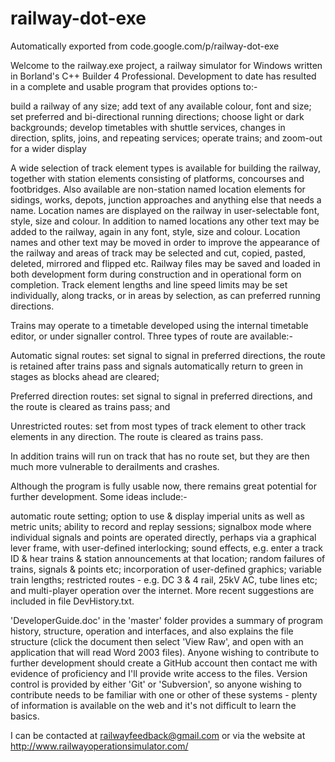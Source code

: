 # railway-dot-exe
Automatically exported from code.google.com/p/railway-dot-exe

Welcome to the railway.exe project, a railway simulator for Windows written in Borland's C++ Builder 4 Professional.  Development to date has resulted in a complete and usable program that provides options to:-

build a railway of any size;
add text of any available colour, font and size;
set preferred and bi-directional running directions;
choose light or dark backgrounds;
develop timetables with shuttle services, changes in direction, splits, joins, and repeating services;
operate trains; and zoom-out for a wider display

A wide selection of track element types is available for building the railway, together with station elements consisting of platforms, concourses and footbridges.  Also available are non-station named location elements for sidings, works, depots, junction approaches and anything else that needs a name.  Location names are displayed on the railway in user-selectable font, style, size and colour.  In addition to named locations any other text may be added to the railway, again in any font, style, size and colour.  Location names and other text may be moved in order to improve the appearance of the railway and areas of track may be selected and cut, copied, pasted, deleted, mirrored and flipped etc.  Railway files may be saved and loaded in both development form during construction and in operational form on completion.  Track element lengths and line speed limits may be set individually, along tracks, or in areas by selection, as can preferred running directions.

Trains may operate to a timetable developed using the internal timetable editor, or under signaller control.  Three types of route are available:-

Automatic signal routes:  set signal to signal in preferred directions, the route is retained after trains pass and signals automatically return to green in stages as blocks ahead are cleared;

Preferred direction routes:  set signal to signal in preferred directions, and the route is cleared as trains pass; and

Unrestricted routes:  set from most types of track element to other track elements in any direction.  The route is cleared as trains pass.

In addition trains will run on track that has no route set, but they are then much more vulnerable to derailments and crashes.

Although the program is fully usable now, there remains great potential for further development.  Some ideas include:-

automatic route setting;
option to use & display imperial units as well as metric units;
ability to record and replay sessions;
signalbox mode where individual signals and points are operated directly, perhaps via a graphical lever frame, with user-defined interlocking;
sound effects, e.g. enter a track ID & hear trains & station announcements at that location;
random failures of trains, signals & points etc;
incorporation of user-defined graphics;
variable train lengths;
restricted routes - e.g. DC 3 & 4 rail, 25kV AC, tube lines etc; and
multi-player operation over the internet.
More recent suggestions are included in file DevHistory.txt.

'DeveloperGuide.doc' in the 'master' folder provides a summary of program history, structure, operation and interfaces, and also explains the file structure (click the document then select 'View Raw', and open with an application that will read Word 2003 files). Anyone wishing to contribute to further development should create a GitHub account then contact me with evidence of proficiency and I'll provide write access to the files. Version control is provided by either 'Git' or 'Subversion', so anyone wishing to contribute needs to be familiar with one or other of these systems - plenty of information is available on the web and it's not difficult to learn the basics.

I can be contacted at railwayfeedback@gmail.com or via the website at http://www.railwayoperationsimulator.com/

